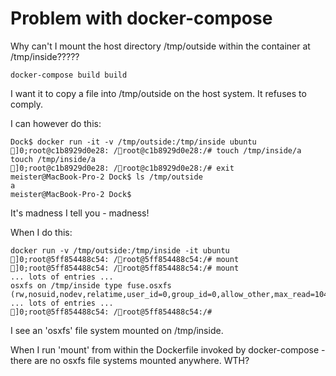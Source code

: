 #  Problem with docker-compose

Why can't I mount the host directory /tmp/outside within the container at /tmp/inside?????

```
docker-compose build build
```

I want it to copy a file into /tmp/outside on the host system.
It refuses to comply.

I can however do this:
```
Dock$ docker run -it -v /tmp/outside:/tmp/inside ubuntu
]0;root@c1b8929d0e28: /root@c1b8929d0e28:/# touch /tmp/inside/a
touch /tmp/inside/a
]0;root@c1b8929d0e28: /root@c1b8929d0e28:/# exit
meister@MacBook-Pro-2 Dock$ ls /tmp/outside
a
meister@MacBook-Pro-2 Dock$ 
```

It's madness I tell you - madness!

When I do this:
```
docker run -v /tmp/outside:/tmp/inside -it ubuntu
]0;root@5ff854488c54: /root@5ff854488c54:/# mount
]0;root@5ff854488c54: /root@5ff854488c54:/# mount
... lots of entries ...
osxfs on /tmp/inside type fuse.osxfs (rw,nosuid,nodev,relatime,user_id=0,group_id=0,allow_other,max_read=1048576)
... lots of entries ...
]0;root@5ff854488c54: /root@5ff854488c54:/# 
```

I see an 'osxfs' file system mounted on /tmp/inside.

When I run 'mount' from within the Dockerfile invoked by docker-compose - there are no osxfs file systems mounted anywhere. WTH?
